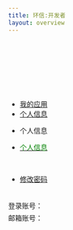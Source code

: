 ```yaml
---
title: 环信:开发者
layout: overview
---
```



<link href="/assets/css/bootstrap-2.3.2.min.css" rel="stylesheet" type="text/css" media="screen"/>
<link href="/assets/css/bootstrap-responsive-2.3.2.min.css" rel="stylesheet" type="text/css" media="screen"/>
<link href="/assets/css/font-awesome-3.1.0.min.css" rel="stylesheet" type="text/css" media="screen"/>


<link href="/assets/css/ace.min.css" rel="stylesheet" type="text/css" media="screen"/>
<link href="/assets/css/ace-responsive.min.css" rel="stylesheet" type="text/css" media="screen"/>
<link href="/assets/css/ace-skins.min.css" rel="stylesheet" type="text/css" media="screen"/>


<link href="/assets/css/management.css" rel="stylesheet" type="text/css" media="screen"/>
<link href="/assets/css/manage.css" rel="stylesheet" type="text/css" media="screen"/>


<script src="/assets/js/jquery-1.7.2.min.js"></script>
<script src="/assets/js/jquery.cookie-1.3.js"></script>
<script src="/assets/js/bootstrap-2.3.2.min.js"></script>
<script src="/assets/js/json2.js"></script>
<script src="/assets/js/ace-elements.min.js"></script>
<script src="/assets/js/ace.min.js"></script>
<script src="/assets/js/management.js"></script>
<script type="text/javascript">
	$(function(){
		if (!getToken() || getToken()==''){
			logout();
		}
		adminInfo();
	});
</script>


<div>

<div id="main-container" class="container-fluid"> <a href="javascript:void(0);" id="menu-toggler"> <span></span> </a>
  <div id="sidebar">
    <div id="sidebar-shortcuts">
      <div style="min-height: 40px;" id="sidebar-shortcuts-large"> </div>
      <div style="min-height: 40px;" id="sidebar-shortcuts-mini"> </div>
    </div>
    <ul class="nav nav-list">
			<li> <a href="/console/app_list" target="_self"> <i class="icon-ambulance"></i> <span>我的应用</span> </a></li>
			<li class="active"> <a href="/console/admin_home" target="_self"> <i class="icon-user"></i> <span>个人信息</span> </a></li>
    </ul>
    <div id="sidebar-collapse"> <i class="icon-double-angle-left"></i> </div>
  </div>
  <div class="clearfix" id="main-content">
    <div id="breadcrumbs">
      <ul class="breadcrumb">
        <li> <i class="icon-home"></i>  个人信息 </li>
      </ul>
    </div>
    <div class="clearfix" id="page-content">
    	<div class="pagination pagination-left">
	  		<ul>
	    		<li> <a href="/console/admin_home" ><font color="green">个人信息</font></a> </li>
	  		</ul>
	  		&nbsp;&nbsp;&nbsp;&nbsp;
	  		<ul>
      		<li> <a href="/console/admin_home_passwd">修改密码</a> </li>
    		</ul>
			</div>
      <div class="row-fluid">
        <div class="row-fluid">
          <table class="table table-striped table-bordered table-hover">
          	<div class="widget-body"></div>
            <tbody id="appListBody">
            	<div class="widget-body">
			            <div class="widget-main no-padding">
			              <div class="form-horizontal" style="padding-top:20px;">
											<div class="row-fluid">
			                  <div class="span12">
			                    <div class="control-group">
			                      <label for="username" class="control-label">登录账号：</label>
			                      <div class="controls" style="padding-top:5px;">
			                      		<span id="username"></span>
			                      </div>
			                    </div>
			                  </div>
			                </div>
			                <div class="row-fluid">
			                  <div class="span12">
			                    <div class="control-group">
			                      <label for="email" class="control-label">邮箱账号：</label>
			                      <div class="controls" style="padding-top:5px;">
			                       	<span id="email"></span>
			                      </div>
			                    </div>
			                  </div>
			                </div>
			                 <div class="row-fluid">
			                  <!--<div class="span12">
			                    <div class="control-group">
			                      <label for="createTime" class="control-label">创建日期：</label>
			                      <div class="controls" style="padding-top:5px;">
			                      	<span id="createTime"></span>
			                      </div>
			                    </div>
			                  </div>
			                </div>-->
						  			</div>
			            </div>
			          </div>	
            </tbody>
          </table>
        </div>
      </div>
    </div>
  </div>
</div>


</div>
